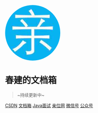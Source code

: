 <img width="180px" style="border-radius: 50%" bor src="./imgs/qin_200x200.jpg">

# 春建的文档箱


> ~持续更新中~


[CSDN](https://yangchunjian.blog.csdn.net)
[文档箱](#积累)
[Java面试](https://javainterview.cn)
[亲位网](https://dearlocation.com)
[微信号](https://www.yangchunjian.com/docbook/imgs/dearlocation.jpeg)
[公众号](https://www.yangchunjian.com/docbook/imgs/qrcode_for_gh_8756901e5b12_344.jpg)
